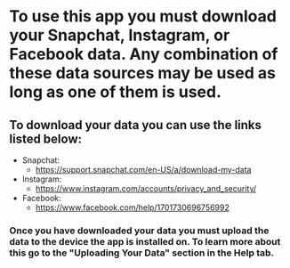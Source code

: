 # To use this app you must download your Snapchat, Instagram, or Facebook data. Any combination of these data sources may be used as long as one of them is used.  

## To download your data you can use the links listed below:  

- Snapchat:
    - https://support.snapchat.com/en-US/a/download-my-data
- Instagram:
    - https://www.instagram.com/accounts/privacy_and_security/
- Facebook:
    - https://www.facebook.com/help/1701730696756992

### Once you have downloaded your data you must upload the data to the device the app is installed on. To learn more about this go to the "Uploading Your Data" section in the Help tab.
